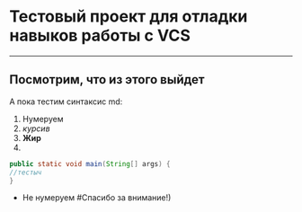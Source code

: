 # Тестовый проект для отладки навыков работы с VCS

----

## Посмотрим, что из этого выйдет  
А пока тестим синтаксис md:
1. Нумеруем
2. *курсив*
3. __Жир__
4. 
```Java
public static void main(String[] args) {
//тестыч
}
```

- Не нумеруем
#Спасибо за внимание!)
